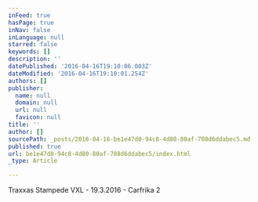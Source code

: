 ```yaml
---
inFeed: true
hasPage: true
inNav: false
inLanguage: null
starred: false
keywords: []
description: ''
datePublished: '2016-04-16T19:10:06.003Z'
dateModified: '2016-04-16T19:10:01.254Z'
authors: []
publisher:
  name: null
  domain: null
  url: null
  favicon: null
title: ''
author: []
sourcePath: _posts/2016-04-16-be1e47d0-94c8-4d80-80af-708d6ddabec5.md
published: true
url: be1e47d0-94c8-4d80-80af-708d6ddabec5/index.html
_type: Article

---
```

Traxxas Stampede VXL - 19.3.2016 - Carfrika 2
